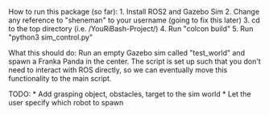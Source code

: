 How to run this package (so far):
    1. Install ROS2 and Gazebo Sim
    2. Change any reference to "sheneman" to your username (going to fix this later)
    3. cd to the top directory (i.e. /YouRiBash-Project/)
    4. Run "colcon build"
    5. Run "python3 sim_control.py"

What this should do:
    Run an empty Gazebo sim called "test_world" and spawn a Franka Panda in the center. The script is set up such that you don't need to interact with ROS directly, so we can eventually move this functionality to the main script.

TODO:
    * Add grasping object, obstacles, target to the sim world
    * Let the user specify which robot to spawn